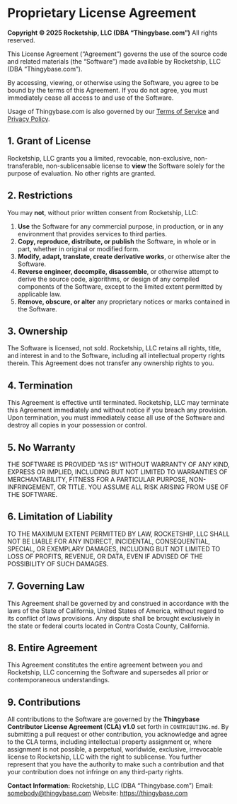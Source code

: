 # Proprietary License Agreement

**Copyright © 2025 Rocketship, LLC (DBA “Thingybase.com”)**
All rights reserved.

This License Agreement (“Agreement”) governs the use of the source code and related materials (the “Software”) made available by Rocketship, LLC (DBA “Thingybase.com”).

By accessing, viewing, or otherwise using the Software, you agree to be bound by the terms of this Agreement. If you do not agree, you must immediately cease all access to and use of the Software.

Usage of Thingybase.com is also governed by our [Terms of Service](https://www.thingybase.com/trust/terms) and [Privacy Policy](https://www.thingybase.com/trust/privacy).

## 1. Grant of License

Rocketship, LLC grants you a limited, revocable, non-exclusive, non-transferable, non-sublicensable license to **view** the Software solely for the purpose of evaluation. No other rights are granted.

## 2. Restrictions

You may **not**, without prior written consent from Rocketship, LLC:

1. **Use** the Software for any commercial purpose, in production, or in any environment that provides services to third parties.
2. **Copy, reproduce, distribute, or publish** the Software, in whole or in part, whether in original or modified form.
3. **Modify, adapt, translate, create derivative works**, or otherwise alter the Software.
4. **Reverse engineer, decompile, disassemble**, or otherwise attempt to derive the source code, algorithms, or design of any compiled components of the Software, except to the limited extent permitted by applicable law.
5. **Remove, obscure, or alter** any proprietary notices or marks contained in the Software.

## 3. Ownership

The Software is licensed, not sold. Rocketship, LLC retains all rights, title, and interest in and to the Software, including all intellectual property rights therein. This Agreement does not transfer any ownership rights to you.

## 4. Termination

This Agreement is effective until terminated. Rocketship, LLC may terminate this Agreement immediately and without notice if you breach any provision. Upon termination, you must immediately cease all use of the Software and destroy all copies in your possession or control.

## 5. No Warranty

THE SOFTWARE IS PROVIDED “AS IS” WITHOUT WARRANTY OF ANY KIND, EXPRESS OR IMPLIED, INCLUDING BUT NOT LIMITED TO WARRANTIES OF MERCHANTABILITY, FITNESS FOR A PARTICULAR PURPOSE, NON-INFRINGEMENT, OR TITLE. YOU ASSUME ALL RISK ARISING FROM USE OF THE SOFTWARE.

## 6. Limitation of Liability

TO THE MAXIMUM EXTENT PERMITTED BY LAW, ROCKETSHIP, LLC SHALL NOT BE LIABLE FOR ANY INDIRECT, INCIDENTAL, CONSEQUENTIAL, SPECIAL, OR EXEMPLARY DAMAGES, INCLUDING BUT NOT LIMITED TO LOSS OF PROFITS, REVENUE, OR DATA, EVEN IF ADVISED OF THE POSSIBILITY OF SUCH DAMAGES.

## 7. Governing Law

This Agreement shall be governed by and construed in accordance with the laws of the State of California, United States of America, without regard to its conflict of laws provisions. Any dispute shall be brought exclusively in the state or federal courts located in Contra Costa County, California.

## 8. Entire Agreement

This Agreement constitutes the entire agreement between you and Rocketship, LLC concerning the Software and supersedes all prior or contemporaneous understandings.

## 9. Contributions

All contributions to the Software are governed by the **Thingybase Contributor License Agreement (CLA) v1.0** set forth in `CONTRIBUTING.md`. By submitting a pull request or other contribution, you acknowledge and agree to the CLA terms, including intellectual property assignment or, where assignment is not possible, a perpetual, worldwide, exclusive, irrevocable license to Rocketship, LLC with the right to sublicense. You further represent that you have the authority to make such a contribution and that your contribution does not infringe on any third-party rights.

**Contact Information:**
Rocketship, LLC (DBA “Thingybase.com”)
Email: somebody@thingybase.com
Website: https://thingybase.com
